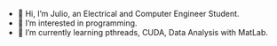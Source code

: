 - 👋 Hi, I’m Julio, an Electrical and Computer Engineer Student.
- 👀 I’m interested in programming.
- 🌱 I’m currently learning pthreads, CUDA, Data Analysis with MatLab.

<!---
xhulio11/xhulio11 is a ✨ special ✨ repository because its `README.md` (this file) appears on your GitHub profile.
You can click the Preview link to take a look at your changes.
--->
